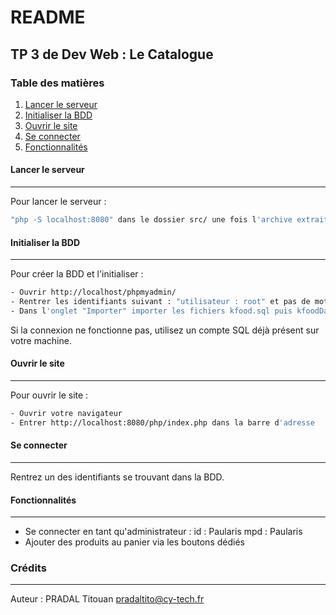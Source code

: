# README
## TP 3 de Dev Web : Le Catalogue
### Table des matières
1. [Lancer le serveur](#serveur)
2. [Initialiser la BDD](#bdd)
3. [Ouvrir le site](#site)
4. [Se connecter](#connexion)
5. [Fonctionnalités](#fonction)

#### Lancer le serveur
***
Pour lancer le serveur :
```sh   
"php -S localhost:8080" dans le dossier src/ une fois l'archive extraite
```

#### Initialiser la BDD
***
Pour créer la BDD et l'initialiser :
```sh
- Ouvrir http://localhost/phpmyadmin/
- Rentrer les identifiants suivant : "utilisateur : root" et pas de mot de passe
- Dans l'onglet "Importer" importer les fichiers kfood.sql puis kfoodData.sql
```

Si la connexion ne fonctionne pas, utilisez un compte SQL déjà présent sur votre machine.

#### Ouvrir le site
***
Pour ouvrir le site :
```sh
- Ouvrir votre navigateur 
- Entrer http://localhost:8080/php/index.php dans la barre d'adresse
```

#### Se connecter
***
Rentrez un des identifiants se trouvant dans la BDD.

#### Fonctionnalités
***
- Se connecter en tant qu'administrateur : 
    id : Paularis
    mpd : Paularis
- Ajouter des produits au panier via les boutons dédiés

### Crédits
***
Auteur : PRADAL Titouan <pradaltito@cy-tech.fr>